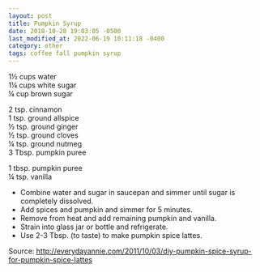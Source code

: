 ```yaml
---
layout: post
title: Pumpkin Syrup
date: 2018-10-28 19:03:05 -0500
last_modified_at: 2022-06-19 10:11:18 -0400
category: other
tags: coffee fall pumpkin syrup
---
```

1½ cups water  
1¼ cups white sugar  
¼ cup brown sugar  
  
2 tsp. cinnamon  
1 tsp. ground allspice  
½ tsp. ground ginger  
½ tsp. ground cloves  
¼ tsp. ground nutmeg  
3 Tbsp. pumpkin puree  
  
1 tbsp. pumpkin puree  
¼ tsp. vanilla  

  * Combine water and sugar in saucepan and simmer until sugar is completely dissolved.
  * Add spices and pumpkin and simmer for 5 minutes.
  * Remove from heat and add remaining pumpkin and vanilla.
  * Strain into glass jar or bottle and refrigerate.
  * Use 2-3 Tbsp. (to taste) to make pumpkin spice lattes.

Source: http://everydayannie.com/2011/10/03/diy-pumpkin-spice-syrup-for-pumpkin-spice-lattes  
